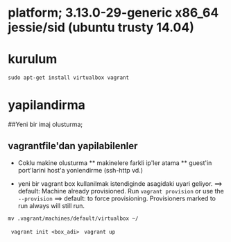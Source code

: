# platform; 3.13.0-29-generic x86_64 jessie/sid (ubuntu trusty 14.04) 

# kurulum
```
sudo apt-get install virtualbox vagrant
```

# yapilandirma

##Yeni bir imaj olusturma;


## vagrantfile'dan yapilabilenler
* Coklu makine olusturma 
** makinelere farkli ip'ler atama
** guest'in port'larini host'a yonlendirme (ssh-http vd.)

* yeni bir vagrant box kullanilmak istendiginde asagidaki uyari geliyor.
==> default: Machine already provisioned. Run `vagrant provision` or use the `--provision`
==> default: to force provisioning. Provisioners marked to run always will still run.
```
mv .vagrant/machines/default/virtualbox ~/
```
` vagrant init <box_adi>`
` vagrant up`
